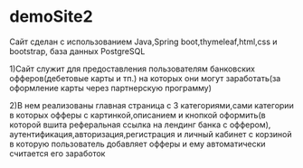# demoSite2
Сайт сделан с использованием Java,Spring boot,thymeleaf,html,css и bootstrap, база данных PostgreSQL

1)Сайт служит для предоставления пользователям банковских офферов(дебетовые карты и тп.) на которых они могут заработать(за оформление карты через партнерскую программу)

2)В нем реализованы главная страница с 3 категориями,сами категории в которых офферы с картинкой,описанием и кнопкой оформить(в которой вшита реферальная ссылка на лендинг банка с оффером), аутентификация,авторизация,регистрация и личный кабинет с корзиной 
в которую пользователь добавляет офферы и ему автоматически считается его заработок

